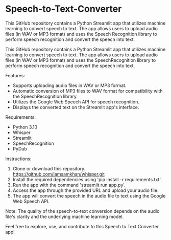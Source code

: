 # Speech-to-Text-Converter
This GitHub repository contains a Python Streamlit app that utilizes machine learning to convert speech to text. The app allows users to upload audio files (in WAV or MP3 format) and uses the Speech Recognition library to perform speech recognition and convert the speech into text.

This GitHub repository contains a Python Streamlit app that utilizes machine learning to convert speech to text. The app allows users to upload audio files (in WAV or MP3 format) and uses the SpeechRecognition library to perform speech recognition and convert the speech into text.

Features:
- Supports uploading audio files in WAV or MP3 format.
- Automatic conversion of MP3 files to WAV format for compatibility with the SpeechRecognition library.
- Utilizes the Google Web Speech API for speech recognition.
- Displays the converted text on the Streamlit app's interface.

Requirements:
- Python 3.10 
- Whisper
- Streamlit
- SpeechRecognition
- PyDub

Instructions:
1. Clone or download this repository. https://github.com/iamsamkhan/whisper.git
2. Install the required dependencies using 'pip install -r requirements.txt'.
3. Run the app with the command 'streamlit run app.py'.
4. Access the app through the provided URL and upload your audio file.
5. The app will convert the speech in the audio file to text using the Google Web Speech API.

Note: The quality of the speech-to-text conversion depends on the audio file's clarity and the underlying machine learning model.

Feel free to explore, use, and contribute to this Speech to Text Converter app!

